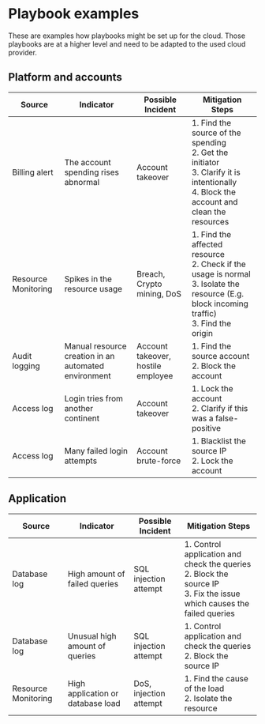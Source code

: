 # Playbook examples
These are examples how playbooks might be set up for the cloud. Those playbooks are at a higher level and need to be
adapted to the used cloud provider.

## Platform and accounts

| Source        | Indicator                           | Possible Incident | Mitigation Steps                |
|---------------|-------------------------------------|-------------------|---------------------------------|
| Billing alert | The account spending rises abnormal | Account takeover  | 1. Find the source of the spending<br>2. Get the initiator<br>3. Clarify it is intentionally<br>4. Block the account and clean the resources |
| Resource Monitoring | Spikes in the resource usage  | Breach, Crypto mining, DoS | 1. Find the affected resource<br>2. Check if the usage is normal<br>3. Isolate the resource (E.g. block incoming traffic)<br>3. Find the origin |
| Audit logging | Manual resource creation in an automated environment | Account takeover, hostile employee | 1. Find the source account <br>2. Block the account |  
| Access log | Login tries from another continent | Account takeover | 1. Lock the account<br>2. Clarify if this was a false-positive |
| Access log | Many failed login attempts | Account brute-force | 1. Blacklist the source IP<br>2. Lock the account | 

## Application

| Source        | Indicator                           | Possible Incident | Mitigation Steps                |
|---------------|-------------------------------------|-------------------|---------------------------------|
| Database log  | High amount of failed queries       | SQL injection attempt | 1. Control application and check the queries<br> 2. Block the source IP<br>3. Fix the issue which causes the failed queries |
| Database log  | Unusual high amount of queries      | SQL injection attempt | 1. Control application and check the queries<br> 2. Block the source IP |
| Resource Monitoring | High application or database load | DoS, injection attempt | 1. Find the cause of the load<br>2. Isolate the resource<br> |




